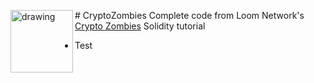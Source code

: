 <img src="https://user-images.githubusercontent.com/61299527/173169381-50559426-c1e0-4908-b61c-67a9cf9aaee4.png" alt="drawing" width="100px" align="left"/> # CryptoZombies 
Complete code from Loom Network's [Crypto Zombies](https://cryptozombies.io/en/course) Solidity tutorial
- Test 
        

